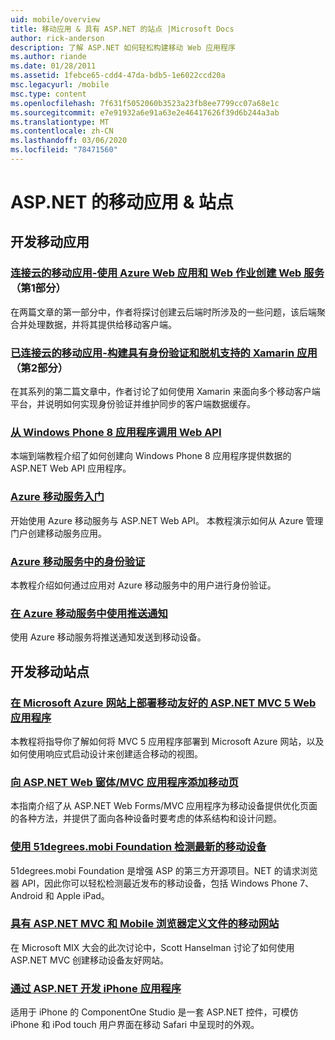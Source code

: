 ```yaml
---
uid: mobile/overview
title: 移动应用 & 具有 ASP.NET 的站点 |Microsoft Docs
author: rick-anderson
description: 了解 ASP.NET 如何轻松构建移动 Web 应用程序
ms.author: riande
ms.date: 01/28/2011
ms.assetid: 1febce65-cdd4-47da-bdb5-1e6022ccd20a
msc.legacyurl: /mobile
msc.type: content
ms.openlocfilehash: 7f631f5052060b3523a23fb8ee7799cc07a68e1c
ms.sourcegitcommit: e7e91932a6e91a63e2e46417626f39d6b244a3ab
ms.translationtype: MT
ms.contentlocale: zh-CN
ms.lasthandoff: 03/06/2020
ms.locfileid: "78471560"
---
```

# <a name="mobile-apps--sites-with-aspnet"></a>ASP.NET 的移动应用 & 站点

## <a name="develop-mobile-apps"></a>开发移动应用

### <a name="cloud-connected-mobile-apps---create-a-web-service-with-azure-web-apps-and-webjobspart-1"></a>[连接云的移动应用-使用 Azure Web 应用和 Web 作业创建 Web 服务](https://msdn.microsoft.com/magazine/mt185572)（第1部分）

在两篇文章的第一部分中，作者将探讨创建云后端时所涉及的一些问题，该后端聚合并处理数据，并将其提供给移动客户端。

### <a name="cloud-connected-mobile-apps---build-a-xamarin-app-with-authentication-and-offline-supportpart-2"></a>[已连接云的移动应用-构建具有身份验证和脱机支持的 Xamarin 应用](https://msdn.microsoft.com/magazine/mt422581.aspx)（第2部分）

在其系列的第二篇文章中，作者讨论了如何使用 Xamarin 来面向多个移动客户端平台，并说明如何实现身份验证并维护同步的客户端数据缓存。

### <a name="calling-web-api-from-a-windows-phone-8-application"></a>[从 Windows Phone 8 应用程序调用 Web API](../web-api/overview/mobile-clients/calling-web-api-from-a-windows-phone-8-application.md)

本端到端教程介绍了如何创建向 Windows Phone 8 应用程序提供数据的 ASP.NET Web API 应用程序。

### <a name="get-started-with-azure-mobile-services"></a>[Azure 移动服务入门](https://azure.microsoft.com/documentation/articles/mobile-services-dotnet-backend-windows-store-dotnet-get-started?WT.mc_id=zumo_aspnet)

开始使用 Azure 移动服务与 ASP.NET Web API。 本教程演示如何从 Azure 管理门户创建移动服务应用。

### <a name="authentication-in-azure-mobile-services"></a>[Azure 移动服务中的身份验证](https://azure.microsoft.com/documentation/articles/mobile-services-dotnet-backend-windows-store-dotnet-get-started-users/?WT.mc_id=zumo_aspnet)

本教程介绍如何通过应用对 Azure 移动服务中的用户进行身份验证。

### <a name="using-push-notifications-in-azure-mobile-services"></a>[在 Azure 移动服务中使用推送通知](https://azure.microsoft.com/documentation/articles/mobile-services-dotnet-backend-windows-store-dotnet-get-started-push/?WT.mc_id=zumo_aspnet)

使用 Azure 移动服务将推送通知发送到移动设备。

## <a name="develop-mobile-sites"></a>开发移动站点

### <a name="deploy-an-mobile-friendly-aspnet-mvc-5-web-application-on-windows-azure-web-sites"></a>[在 Microsoft Azure 网站上部署移动友好的 ASP.NET MVC 5 Web 应用程序](https://docs.microsoft.com/azure/app-service-web/web-sites-dotnet-deploy-aspnet-mvc-mobile-app)

本教程将指导你了解如何将 MVC 5 应用程序部署到 Microsoft Azure 网站，以及如何使用响应式启动设计来创建适合移动的视图。

### <a name="add-mobile-pages-to-your-aspnet-web-forms--mvc-application"></a>[向 ASP.NET Web 窗体/MVC 应用程序添加移动页](../whitepapers/add-mobile-pages-to-your-aspnet-web-forms-mvc-application.md)

本指南介绍了从 ASP.NET Web Forms/MVC 应用程序为移动设备提供优化页面的各种方法，并提供了面向各种设备时要考虑的体系结构和设计问题。

### <a name="detect-the-latest-mobile-devices-using-51degreesmobi-foundation"></a>[使用 51degrees.mobi Foundation 检测最新的移动设备](https://github.com/51Degrees/dotNET-Device-Detection)

51degrees.mobi Foundation 是增强 ASP 的第三方开源项目。NET 的请求浏览器 API，因此你可以轻松检测最近发布的移动设备，包括 Windows Phone 7、Android 和 Apple iPad。

### <a name="mobile-web-sites-with-aspnet-mvc-and-the-mobile-browser-definition-file"></a>[具有 ASP.NET MVC 和 Mobile 浏览器定义文件的移动网站](http://www.hanselman.com/blog/MixMobileWebSitesWithASPNETMVCAndTheMobileBrowserDefinitionFile.aspx)

在 Microsoft MIX 大会的此次讨论中，Scott Hanselman 讨论了如何使用 ASP.NET MVC 创建移动设备友好网站。

### <a name="develop-iphone-applications-with-aspnet"></a>[通过 ASP.NET 开发 iPhone 应用程序](http://labs.componentone.com/iPhone/)

适用于 iPhone 的 ComponentOne Studio 是一套 ASP.NET 控件，可模仿 iPhone 和 iPod touch 用户界面在移动 Safari 中呈现时的外观。
